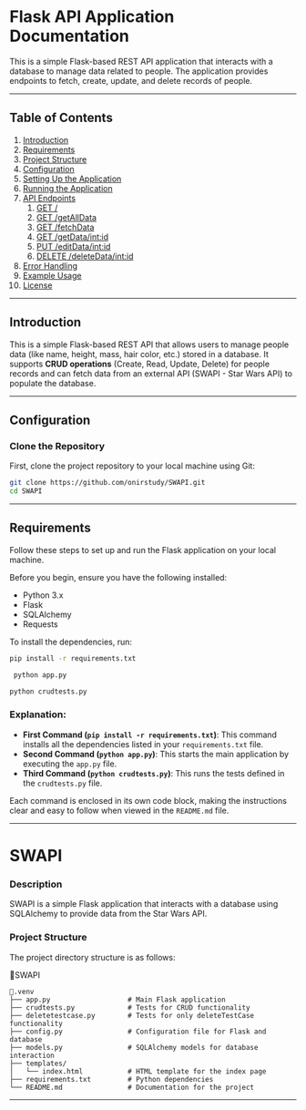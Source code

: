 # Flask API Application Documentation

This is a simple Flask-based REST API application that interacts with a database to manage data related to people. The application provides endpoints to fetch, create, update, and delete records of people.

---

## Table of Contents

1. [Introduction](#introduction)
2. [Requirements](#requirements)
3. [Project Structure](#project-structure)
4. [Configuration](#configuration)
5. [Setting Up the Application](#setting-up-the-application)
6. [Running the Application](#running-the-application)
7. [API Endpoints](#api-endpoints)
   1. [GET /](#get-)
   2. [GET /getAllData](#get-alldata)
   3. [GET /fetchData](#get-fetchdata)
   4. [GET /getData/<int:id>](#get-getdataintid)
   5. [PUT /editData/<int:id>](#put-editdataintid)
   6. [DELETE /deleteData/<int:id>](#delete-deletedataintid)
8. [Error Handling](#error-handling)
9. [Example Usage](#example-usage)
10. [License](#license)

---

## Introduction

This is a simple Flask-based REST API that allows users to manage people data (like name, height, mass, hair color, etc.) stored in a database. It supports **CRUD operations** (Create, Read, Update, Delete) for people records and can fetch data from an external API (SWAPI - Star Wars API) to populate the database.

---

## Configuration

### Clone the Repository

First, clone the project repository to your local machine using Git:

```bash
git clone https://github.com/onirstudy/SWAPI.git
cd SWAPI
```

---
## Requirements

Follow these steps to set up and run the Flask application on your local machine.

Before you begin, ensure you have the following installed:

- Python 3.x
- Flask
- SQLAlchemy
- Requests

To install the dependencies, run:

```bash
pip install -r requirements.txt
```

```bash
 python app.py
```

```bash
python crudtests.py
```

### Explanation:
- **First Command (`pip install -r requirements.txt`)**: This command installs all the dependencies listed in your `requirements.txt` file.
- **Second Command (`python app.py`)**: This starts the main application by executing the `app.py` file.
- **Third Command (`python crudtests.py`)**: This runs the tests defined in the `crudtests.py` file.

Each command is enclosed in its own code block, making the instructions clear and easy to follow when viewed in the `README.md` file.

---
# SWAPI

### Description

SWAPI is a simple Flask application that interacts with a database using SQLAlchemy to provide data from the Star Wars API.

### Project Structure

The project directory structure is as follows:


📁SWAPI

    📁.venv
    ├── app.py                   # Main Flask application
    ├── crudtests.py             # Tests for CRUD functionality
    ├── deletetestcase.py        # Tests for only deleteTestCase functionality
    ├── config.py                # Configuration file for Flask and database
    ├── models.py                # SQLAlchemy models for database interaction
    ├── templates/
    │   └── index.html           # HTML template for the index page
    ├── requirements.txt         # Python dependencies
    └── README.md                # Documentation for the project

---




